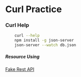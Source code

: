# Curl Practice #

### Curl Help ###
```bash
    curl --help
    npm install -g json-server
    json-server --watch db.json
```
##### Resource Using #####
[Fake Rest API](http://jsonplaceholder.typicode.com/)
